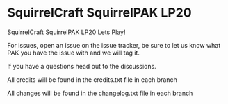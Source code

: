 # SquirrelCraft SquirrelPAK LP20

SquirrelCraft SquirrelPAK LP20 Lets Play!

For issues, open an issue on the issue tracker, be sure to let us know what PAK you have the issue with and we will tag it. 

If you have a questions head out to the discussions.

All credits will be found in the credits.txt file in each branch

All changes will be found in the changelog.txt file in each branch


